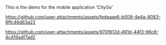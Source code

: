 This is the demo for the mobile application 'CityGo'

https://github.com/user-attachments/assets/fedeaae6-b509-4e4a-8083-8ffc46d63a22

https://github.com/user-attachments/assets/970f812d-491d-44f3-96c8-4c419adf7ad2





